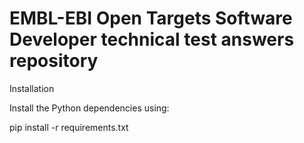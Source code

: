 # EMBL-EBI Open Targets Software Developer technical test answers repository


<head> Installation </head>

Install the Python dependencies using:

pip install -r requirements.txt
